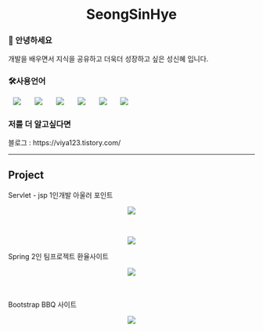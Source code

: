 <h1 align="center"> SeongSinHye</h1>

<h3>🤗 안녕하세요 </h3>
개발을 배우면서 지식을 공유하고 더욱더 성장하고 싶은 성신혜 입니다.




<h3>🛠사용언어</h3>
<div>
<img src="https://img.shields.io/badge/Java-007396?style=flat-square&logo=Java&logoColor=white" style="height : auto; margin-left : 10px; margin-right : 10px;"/></a>&nbsp;
<img src="https://img.shields.io/badge/SpringFramework-6DB33F?style=flat-square&logo=Spring&logoColor=white" style="height : auto; margin-left : 10px; margin-right : 10px;"/></a>&nbsp;
<img src="https://img.shields.io/badge/MySQL-4479A1?style=flat-square&logo=MySQL&logoColor=white" style="height : auto; margin-left : 10px; margin-right : 10px;"/></a>&nbsp;
<img src="https://img.shields.io/badge/HTML5-E34F26?style=flat-square&logo=HTML5&logoColor=white" style="height : auto; margin-left : 10px; margin-right : 10px;"/></a>&nbsp;
<img src="https://img.shields.io/badge/CSS3-1572B6?style=flat-square&logo=CSS3&logoColor=white" style="height : auto; margin-left : 10px; margin-right : 10px;"/></a>&nbsp;
<img src="https://img.shields.io/badge/JavaScript-F7DF1E?style=flat-square&logo=JavaScript&logoColor=white" style="height : auto; margin-left : 10px; margin-right : 10px;"/></a>&nbsp;
</div>

<h3>저를 더 알고싶다면</h3>
 블로그 : https://viya123.tistory.com/
<hr>
<h2>Project</h2>
Servlet - jsp 1인개발 아울러 포인트 
<br>
<p align="center"><img src="https://user-images.githubusercontent.com/107236098/193736279-7a0b8151-5035-4fce-a69b-9aea9b29bb76.gif"> </p>
<br>
<p align="center"><img src="https://user-images.githubusercontent.com/107236098/193737224-9bbd8290-4dcb-41fd-9bdb-d28237ac699b.gif"> </p>

Spring 2인 팀프로젝트 환율사이트 
<p align="center"><img src="https://user-images.githubusercontent.com/107236098/193772362-0ca4dfc8-6466-42bb-8582-ba3f0845d9fc.gif"></p>
<br>


<br>
Bootstrap BBQ 사이트 
<p align="center">
 <img src="https://user-images.githubusercontent.com/107236098/191862938-8ca33fae-fa5f-4cd3-a93d-49dda1ce6f1c.gif">
 </p>
